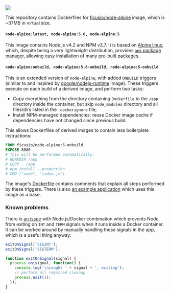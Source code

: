 [![](https://badge.imagelayers.io/ficusio/node-alpine:latest.svg)](https://imagelayers.io/?images=ficusio/node-alpine:latest 'Get your own badge on imagelayers.io')

This repository contains Dockerfiles for [ficusio/node-alpine](https://hub.docker.com/r/ficusio/node-alpine/) image, which is ~37MB in virtual size.

#### `node-alpine:latest, node-alpine:5.6, node-alpine:5`

This image contains Node.js v4.2 and NPM v3.7. It is based on [Alpine linux](https://hub.docker.com/r/library/alpine/), which, despite being a very lightweight distribution, provides [`apk` package manager](http://wiki.alpinelinux.org/wiki/Alpine_Linux_package_management), allowing easy installation of many [pre-built packages](https://pkgs.alpinelinux.org/packages).

#### `node-alpine:onbuild, node-alpine:5.6-onbuild, node-alpine:5-onbuild`

This is an extended version of `node-alpine`, with added `ONBUILD` triggers (similar to and inspired by [google/nodejs-runtime](https://github.com/GoogleCloudPlatform/nodejs-docker/tree/master/runtime) image). These triggers execute on each build of a derived image, and perform two tasks:

* Copy everything from the directory containing `Dockerfile` to the `/app` directory inside the container, but skip `node_modules` directory and all files/dirs listed in the `.dockerignore` file;
* Install NPM-managed dependencies; reuse Docker image cache if dependencies have not changed since previous build.

This allows Dockerfiles of derived images to contain less boilerplate instructions:

```dockerfile
FROM ficusio/node-alpine:5-onbuild
EXPOSE 8080
# This will be performed automatically:
# WORKDIR /app
# COPY . /app
# npm install --production
# CMD ["node", "index.js"]
```

The image's [Dockerfile](onbuild/Dockerfile) contains comments that explain all steps performed by these triggers. There is also [an example application](_example) which uses this image as a base.

### Known problems

There is [an issue](https://github.com/joyent/node/issues/9131) with Node.js/Docker combination which prevents Node from exiting on `INT` and `TERM` signals when it runs inside a Docker container. It can be worked around by manually handling these signals in the app, which is a useful thing anyway:

```js
exitOnSignal('SIGINT');
exitOnSignal('SIGTERM');

function exitOnSignal(signal) {
  process.on(signal, function() {
    console.log('\ncaught ' + signal + ', exiting');
    // perform all required cleanup
    process.exit(1);
  });
}
```
